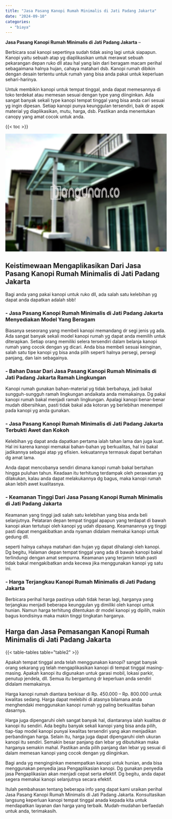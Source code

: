 ```yaml
---
title: "Jasa Pasang Kanopi Rumah Minimalis di Jati Padang Jakarta"
date: "2024-09-10"
categories: 
  - "biaya"
---
```


**Jasa Pasang Kanopi Rumah Minimalis di Jati Padang Jakarta** –

Berbicara soal kanopi sepertinya sudah tidak asing lagi untuk siapapun. Kanopi yaitu sebuah atap yg diaplikasikan untuk merawat sebuah pekarangan depan ruko dll atau hal yang lain dari beragam macam perihal sebagaimana halnya hujan, cahaya matahari dsb. Kanopi rumah dibikin dengan desain tertentu untuk rumah yang bisa anda pakai untuk keperluan sehari-harinya.

Untuk membikin kanopi untuk tempat tinggal, anda dapat memesannya di toko terdekat atau memesan sesuai dengan type yang diinginkan. Ada sangat banyak sekali type kanopi tempat tinggal yang bisa anda cari sesuai yg ingin dipesan. Setiap kanopi punya keunggulan tersendiri, baik dr aspek material yg diaplikasikan, mutu, harga, dsb. Pastikan anda menentukan canopy yang amat cocok untuk anda.

{{< toc >}}

![Jasa Pasang Kanopi Rumah Minimalis di Jati Padang Jakarta](/images/harga-kanopi-minimalis-67.png)

## Keistimewaan Mengaplikasikan Dari Jasa Pasang Kanopi Rumah Minimalis di Jati Padang Jakarta

Bagi anda yang pakai kanopi untuk ruko dll, ada salah satu kelebihan yg dapat anda dapatkan adalah sbb!

### \- Jasa Pasang Kanopi Rumah Minimalis di Jati Padang Jakarta Menyediakan Model Yang Beragam

Biasanya seseorang yang membeli kanopi memandang dr segi jenis yg ada. Ada sangat banyak sekali model kanopi rumah yg dapat anda memilih untuk diterapkan. Setiap orang memiliki selera tersendiri dalam belanja kanopi rumah yang cocok dengan yg dicari. Anda bisa membeli sesuai keinginan, salah satu tipe kanopi yg bisa anda pilih seperti halnya persegi, persegi panjang, dan lain sebagainya.

### \- Bahan Dasar Dari Jasa Pasang Kanopi Rumah Minimalis di Jati Padang Jakarta Ramah Lingkungan

Kanopi rumah gunakan bahan-material yg tidak berbahaya, jadi bakal sungguh-sungguh ramah lingkungan andaikata anda memakainya. Dg pakai kanopi rumah bakal menjadi ramah lingkungan. Apalagi kanopi benar-benar mudah dibersihkan, pasti tidak bakal ada kotoran yg berlebihan menempel pada kanopi yg anda gunakan.

### \- Jasa Pasang Kanopi Rumah Minimalis di Jati Padang Jakarta Terbukti Awet dan Kokoh

Kelebihan yg dapat anda dapatkan pertama ialah tahan lama dan juga kuat. Hal ini karena kanopi memakai bahan-bahan yg berkualitas, hal ini bakal jadikannya sebagai atap yg efisien. kekuatannya termasuk dapat bertahan dg amat lama.

Anda dapat mencobanya sendiri dimana kanopi rumah bakal bertahan hingga puluhan tahun. Keadaan itu terhitung terdampak oleh perawatan yg dilakukan, kalau anda dapat melakukannya dg bagus, maka kanopi rumah akan lebih awet kualitasnya.

### \- Keamanan Tinggi Dari Jasa Pasang Kanopi Rumah Minimalis di Jati Padang Jakarta

Keamanan yang tinggi jadi salah satu kelebihan yang bisa anda beli selanjutnya. Pelataran depan tempat tinggal apapun yang terdapat di bawah kanopi akan tertutupi oleh kanopi yg udah dipasang. Keamanannya yg tinggi pasti dapat mengakibatkan anda nyaman didalam memakai kanopi untuk gedung dll.

seperti halnya cahaya matahari dan hujan yg dapat dihalangi oleh kanopi. Dg begitu, Halaman depan tempat tinggal yang ada di bawah kanopi bakal terlindungi dengan amat sempurna. Keamanan yang terjamin telah pasti tidak bakal mengakibatkan anda kecewa jika menggunakan kanopi yg satu ini.

### \- Harga Terjangkau Kanopi Rumah Minimalis di Jati Padang Jakarta

Berbicara perihal harga pastinya udah tidak heran lagi, harganya yang terjangkau menjadi beberapa keunggulan yg dimiliki oleh kanopi untuk hunian. Namun harga terhitung ditentukan dr model kanopi yg dipilih, makin bagus kondisinya maka makin tinggi tingkatan harganya.

## Harga dan Jasa Pemasangan Kanopi Rumah Minimalis di Jati Padang Jakarta

{{< table-tables table="table2" >}}

Apakah tempat tinggal anda telah menggunakan kanopi? sangat banyak orang sekarang yg telah mengaplikasikan kanopi di tempat tinggal masing-masing. Apakah kanopi itu digunakan untuk garasi mobil, lokasi parkir, penutup jendela, dll. Semua itu bergantung dr keperluan anda sendiri didalam memakainya.

Harga kanopi rumah diantara berkisar di Rp. 450.000 – Rp. 800.000 untuk kwalitas sedang. Harga dapat melebihi di atasnya bilamana anda menghendaki menggunakan kanopi rumah yg paling berkualitas bahan dasarnya.

Harga juga dipengaruhi oleh sangat banyak hal, diantaranya ialah kualitas dr kanopi itu sendiri. Ada begitu banyak sekali kanopi yang bisa anda pilih, tiap-tiap model kanopi punyai kwalitas tersendiri yang akan menjadikan perbandingan harga. Selain itu, harga juga dapat dipengaruhi oleh ukuran kanopi itu sendiri. Semakin besar panjang dan lebar yg dibutuhkan maka harganya semakin mahal. Pastikan anda pilih panjang dan lebar yg sesuai di dalam memesan kanopi yang cocok dengan yg diinginkan.

Bagi anda yg menginginkan menempatkan kanopi untuk hunian, anda bisa menggunakan penyedia jasa Pengaplikasian kanopi. Dg gunakan penyedia jasa Pengaplikasian akan menjadi cepat serta efektif. Dg begitu, anda dapat segera memakai kanopi selanjutnya secara efektif.

Itulah pembahasan tentang beberapa info yang dapat kami uraikan perihal Jasa Pasang Kanopi Rumah Minimalis di Jati Padang Jakarta. Konsultasikan langsung keperluan kanopi tempat tinggal anada kepada kita untuk mendapatkan layanan dan harga yang terbaik. Mudah-mudahan berfaedah untuk anda, terimakasih.
